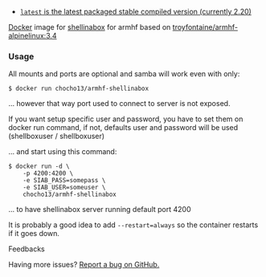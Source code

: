 * [`latest` is the latest packaged stable compiled version (currently 2.20)](https://github.com/chocho13/armhf-shellinabox/blob/master/Dockerfile)

[Docker](https://www.docker.com/) image for [shellinabox](https://github.com/shellinabox/shellinabox) for armhf based on [troyfontaine/armhf-alpinelinux:3.4](https://hub.docker.com/r/troyfontaine/armhf-alpinelinux/)

### Usage

All mounts and ports are optional and samba will work even with only:

    $ docker run chocho13/armhf-shellinabox

... however that way port used to connect to server is not exposed.

If you want setup specific user and password, you have to set them on docker run command, if not, defaults user and password will be used (shellboxuser / shellboxuser)

... and start using this command:

    $ docker run -d \
        -p 4200:4200 \
        -e SIAB_PASS=somepass \
        -e SIAB_USER=someuser \
        chocho13/armhf-shellinabox

... to have shellinabox server running default port 4200 

It is probably a good idea to add `--restart=always` so the container restarts if it goes down.

Feedbacks

Having more issues? [Report a bug on GitHub.](https://github.com/chocho13/armhf-samba/issues)
